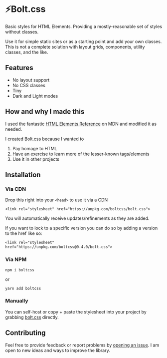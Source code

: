 # ⚡️Bolt.css

Basic styles for HTML Elements. Providing a mostly-reasonable set of styles without classes.

Use it for simple static sites or as a starting point and add your own classes. This is not a complete solution with layout grids, components, utility classes, and the like.

## Features

- No layout support
- No CSS classes
- Tiny
- Dark and Light modes

## How and why I made this

I used the fantastic [HTML Elements Reference](https://developer.mozilla.org/en-US/docs/Web/HTML/Element) on MDN and modified it as needed.

I created Bolt.css because I wanted to

1.  Pay homage to HTML
2.  Have an exercise to learn more of the lesser-known tags/elements
3.  Use it in other projects

## Installation

### Via CDN

Drop this right into your `<head>` to use it via a CDN

`<link rel="stylesheet" href="https://unpkg.com/boltcss/bolt.css">`

You will automatically receive updates/refinements as they are added. 

If you want to lock to a specific version you can do so by adding a version to the href like so:

`<link rel="stylesheet" href="https://unpkg.com/boltcss@0.4.0/bolt.css">`

### Via NPM

`npm i boltcss`

or

`yarn add boltcss`

### Manually

You can self-host or copy + paste the stylesheet into your project by grabbing [bolt.css](https://github.com/tbolt/boltcss/blob/master/bolt.css) directly.

## Contributing

Feel free to provide feedback or report problems by [opening an issue](https://github.com/tbolt/boltcss/issues/new). I am open to new ideas and ways to improve the library.
